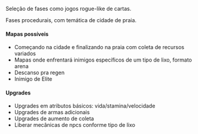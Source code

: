 
Seleção de fases como jogos rogue-like de cartas.

Fases procedurais, com temática de cidade de praia.


#### Mapas possíveis
- Começando na cidade e finalizando na praia com coleta de recursos variados
- Mapas onde enfrentará inimigos específicos de um tipo de lixo, formato arena
- Descanso pra regen
- Inimigo de Elite


#### Upgrades
- Upgrades em atributos básicos: vida/stamina/velocidade
- Upgrades de armas adicionais
- Upgrades de aumento de coleta
- Liberar mecânicas de npcs conforme tipo de lixo

